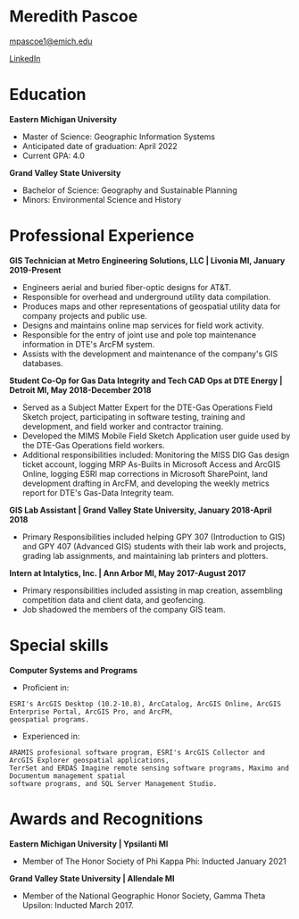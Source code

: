# Meredith Pascoe
mpascoe1@emich.edu

[LinkedIn](https://www.linkedin.com/in/meredith-pascoe-9a7ba4119/)

# Education
**Eastern Michigan University**
- Master of Science: Geographic Information Systems
- Anticipated date of graduation: April 2022
- Current GPA: 4.0

**Grand Valley State University**
- Bachelor of Science: Geography and Sustainable Planning
- Minors: Environmental Science and History

# Professional Experience
**GIS Technician at Metro Engineering Solutions, LLC | Livonia MI, January 2019-Present**
- Engineers aerial and buried fiber-optic designs for AT&T.
- Responsible for overhead and underground utility data compilation.
- Produces maps and other representations of geospatial utility data for company projects and public use.
- Designs and maintains online map services for field work activity.
- Responsible for the entry of joint use and pole top maintenance information in DTE's ArcFM system.
- Assists with the development and maintenance of the company's GIS databases.

**Student Co-Op for Gas Data Integrity and Tech CAD Ops at DTE Energy | Detroit MI, May 2018-December 2018**
- Served as a Subject Matter Expert for the DTE-Gas Operations Field Sketch project, participating in software
  testing, training and development, and field worker and contractor training.
- Developed the MIMS Mobile Field Sketch Application user guide used by the DTE-Gas Operations field workers.
- Additional responsibilities included: Monitoring the MISS DIG Gas design ticket account, logging MRP As-Builts
  in Microsoft Access and ArcGIS Online, logging ESRI map corrections in Microsoft SharePoint, land development
  drafting in ArcFM, and developing the weekly metrics report for DTE's Gas-Data Integrity team.

**GIS Lab Assistant | Grand Valley State University, January 2018-April 2018**
- Primary Responsibilities included helping GPY 307 (Introduction to GIS) and GPY 407 (Advanced GIS)
  students with their lab work and projects, grading lab assignments, and maintaining lab printers and plotters.

**Intern at Intalytics, Inc. | Ann Arbor MI, May 2017-August 2017**
- Primary responsibilities included assisting in map creation, assembling competition data and client data,
  and geofencing.
- Job shadowed the members of the company GIS team.

# Special skills
**Computer Systems and Programs**
- Proficient in:
```
ESRI's ArcGIS Desktop (10.2-10.8), ArcCatalog, ArcGIS Online, ArcGIS Enterprise Portal, ArcGIS Pro, and ArcFM,
geospatial programs.
```
- Experienced in:
```
ARAMIS profesional software program, ESRI's ArcGIS Collector and ArcGIS Explorer geospatial applications,
TerrSet and ERDAS Imagine remote sensing software programs, Maximo and Documentum management spatial
software programs, and SQL Server Management Studio.
```

# Awards and Recognitions
**Eastern Michigan University | Ypsilanti MI**
- Member of The Honor Society of Phi Kappa Phi: Inducted January 2021

**Grand Valley State University | Allendale MI**
- Member of the National Geographic Honor Society, Gamma Theta Upsilon: Inducted March 2017.
